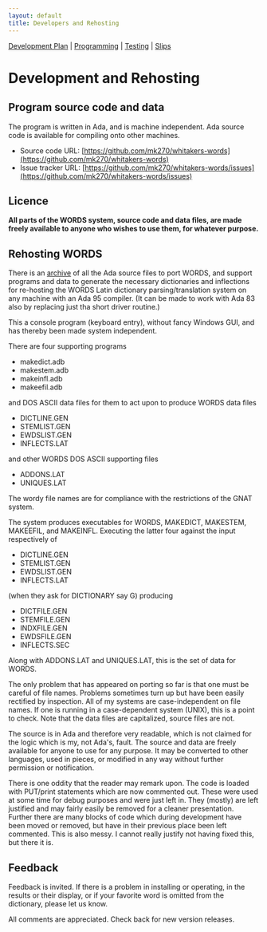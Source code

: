 ```yaml
---
layout: default
title: Developers and Rehosting
---
```


[Development Plan](plan.html) |
[Programming](developers.html) |
[Testing](tests.html) |
[Slips](slips.html)

Development and Rehosting
=========================


Program source code and data
----------------------------


The program is written in Ada, and is machine independent.  Ada source
code is available for compiling onto other machines.

* Source code URL: [https://github.com/mk270/whitakers-words](https://github.com/mk270/whitakers-words)
* Issue tracker URL: [https://github.com/mk270/whitakers-words/issues](https://github.com/mk270/whitakers-words/issues)


Licence
-------

<B>All parts of the WORDS system, source code and data files, are made freely
available to anyone who wishes to use them, for whatever purpose.</B>

Rehosting WORDS
---------------

There is an [archive](https://github.com/mk270/whitakers-words/) 
of all the Ada source files to port WORDS, and
support programs and data to generate the necessary dictionaries and
inflections for re-hosting the WORDS Latin dictionary
parsing/translation system on any machine with an Ada 95 compiler.  (It
can be made to work with Ada 83 also by replacing just tha short driver routine.)


This a console program (keyboard entry), without fancy Windows GUI, and has
thereby been made system independent.

There are four supporting programs

  * makedict.adb
  * makestem.adb
  * makeinfl.adb
  * makeefil.adb

and DOS ASCII data files for them to act upon to produce WORDS data files

  * DICTLINE.GEN
  * STEMLIST.GEN
  * EWDSLIST.GEN
  * INFLECTS.LAT

and other WORDS DOS ASCII supporting files

  * ADDONS.LAT
  * UNIQUES.LAT

The wordy file names are for
compliance with the restrictions of the GNAT system.

The system produces executables for WORDS, MAKEDICT, MAKESTEM,
MAKEEFIL, and MAKEINFL.  Executing the latter four against the input
respectively of

  * DICTLINE.GEN
  * STEMLIST.GEN
  * EWDSLIST.GEN
  * INFLECTS.LAT

(when they ask for DICTIONARY say G) producing

  * DICTFILE.GEN
  * STEMFILE.GEN
  * INDXFILE.GEN
  * EWDSFILE.GEN
  * INFLECTS.SEC

Along with ADDONS.LAT and UNIQUES.LAT, this is the set of data for WORDS.

The only problem that has appeared on porting so far is that one must be
careful of file names.  Problems sometimes turn up but have been easily
rectified by inspection.  All of my systems are case-independent on file
names.  If one is running in a case-dependent system (UNIX), this is a
point to check.  Note that the data files are capitalized, source files
are not.


The source is in Ada and therefore very readable, which is not claimed for the
logic which is my, not Ada's, fault.  The source and data are freely available
for anyone to use for any purpose.  It may be converted to other
languages, used in pieces, or modified in any way without further permission
or notification.

There is one oddity that the reader may remark upon.  The code is loaded
with PUT/print statements which are now commented out.   These were used at
some time for debug purposes and were just left in.  They (mostly) are left
justified and may fairly easily be removed for a cleaner presentation.
Further there are many blocks of code which during development have been
moved or removed, but have in their previous place been left commented.
This is also messy.  I cannot really justify not having fixed this, but there it is.

Feedback
--------

Feedback is invited.  If there is a problem in installing or operating, in
the results or their display, or if your favorite word is omitted from the
dictionary, please let us know.

All comments are appreciated.  Check back for new version releases.
